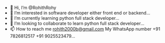 - 👋 Hi, I’m @RohithRohy
- 👀 I’m interested in software developer either front end or backend...
- 🌱 I’m currently learning python full stack developer...
- 💞️ I’m looking to collaborate to learn python full stack developer...
- 📫 How to reach me rohith2000b@gmail.com 
My WhatsApp number +91 7826812517 +91 9025523479...

<!---
RohithRohy/RohithRohy is a ✨ special ✨ repository because its `README.md` (this file) appears on your GitHub profile.
You can click the Preview link to take a look at your changes.
--->
